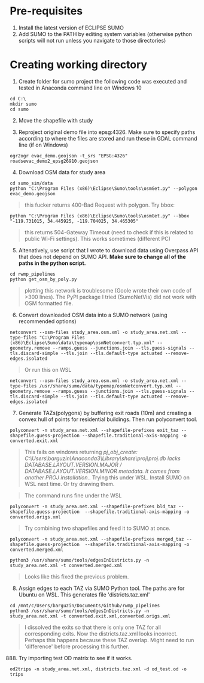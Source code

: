 # Pre-requisites 
1. Install the latest version of ECLIPSE SUMO 
2. Add SUMO to the PATH by editing system variables (otherwise python scripts will not run unless you navigate to those directories)

# Creating working directory 
1. Create folder for sumo project the following code was executed and tested in Anaconda command line on Windows 10 

```{bash}
cd C:\
mkdir sumo
cd sumo
```
2. Move the shapefile with study 

3. Reproject original demo file into epsg:4326. Make sure to specify paths according to where the files are stored and run these in GDAL command line (if on Windows) 

```{bash}
ogr2ogr evac_demo.geojson -t_srs "EPSG:4326" roadsevac_demo2_epsg26910.geojson

```

4. Download OSM data for study area 

```{bash}
cd sumo_sim/data
python "C:\Program Files (x86)\Eclipse\Sumo\tools\osmGet.py" --polygon evac_demo.geojson 
```
> this fucker returns 400-Bad Request with polygon. Try bbox: 

```{bash}
python "C:\Program Files (x86)\Eclipse\Sumo\tools\osmGet.py" --bbox "-119.731015, 34.445925, -119.704025, 34.465305"
```

> this returns 504-Gateway Timeout (need to check if this is related to public Wi-Fi settings). This works sometimes (different PC)

5. Altenatively, use script that I wrote to download data using Overpass API that does not depend on SUMO API. **Make sure to change all of the paths in the python script.** 
```{bash}
cd rwmp_pipelines
python get_osm_by_poly.py 
```

> plotting this network is troublesome (Goole wrote their own code of >300 lines). The PyPI package I tried (SumoNetVis) did not work with OSM formatted file. 


6. Convert downloaded OSM data into a SUMO network (using recommended options)
```{bash}
netconvert --osm-files study_area.osm.xml -o study_area.net.xml --type-files "C:\Program Files (x86)\Eclipse\Sumo\data\typemap\osmNetconvert.typ.xml" --geometry.remove --ramps.guess --junctions.join --tls.guess-signals --tls.discard-simple --tls.join --tls.default-type actuated --remove-edges.isolated
```

> Or run this on WSL 

```{bash}
netconvert --osm-files study_area.osm.xml -o study_area.net.xml --type-files /usr/share/sumo/data/typemap/osmNetconvert.typ.xml --geometry.remove --ramps.guess --junctions.join --tls.guess-signals --tls.discard-simple --tls.join --tls.default-type actuated --remove-edges.isolated
```

7. Generate TAZs(polygons) by buffering exit roads (10m) and creating a convex hull of points for residential buildings. Then run polyconvert tool. 
```{bash}
polyconvert -n study_area.net.xml --shapefile-prefixes exit_taz --shapefile.guess-projection --shapefile.traditional-axis-mapping -o converted.exit.xml
```
> This fails on windows returning *pj_obj_create: C:\Users\barguzin\Anaconda3\Library\share\proj\proj.db lacks DATABASE.LAYOUT.VERSION.MAJOR / DATABASE.LAYOUT.VERSION.MINOR metadata. It comes from another PROJ installation.*. Trying this under WSL. Install SUMO on WSL next time. Or try drawing them.  

> The command runs fine under the WSL 

```{bash}
polyconvert -n study_area.net.xml --shapefile-prefixes bld_taz --shapefile.guess-projection  --shapefile.traditional-axis-mapping -o converted.origs.xml
```

> Try combining two shapefiles and feed it to SUMO at once. 

```{bash}
polyconvert -n study_area.net.xml --shapefile-prefixes merged_taz --shapefile.guess-projection  --shapefile.traditional-axis-mapping -o converted.merged.xml

python3 /usr/share/sumo/tools/edgesInDistricts.py -n study_area.net.xml -t converted.merged.xml
```

> Looks like this fixed the previous problem. 

8. Assign edges to each TAZ via SUMO Python tool. The paths are for Ubuntu on WSL. This generates file 'districts.taz.xml' 
```{bash}
cd /mnt/c/Users/barguzin/Documents/Github/rwmp_pipelines
python3 /usr/share/sumo/tools/edgesInDistricts.py -n study_area.net.xml -t converted.exit.xml,converted.origs.xml
```

> I dissolved the exits so that there is only one TAZ for all corresponding exits. Now the districts.taz.xml looks incorrect. Perhaps this happens because these TAZ overlap. Might need to run 'difference' before processing this further. 

888. Try importing test OD matrix to see if it works. 
```{bash}
od2trips -n study_area.net.xml, districts.taz.xml -d od_test.od -o trips
```